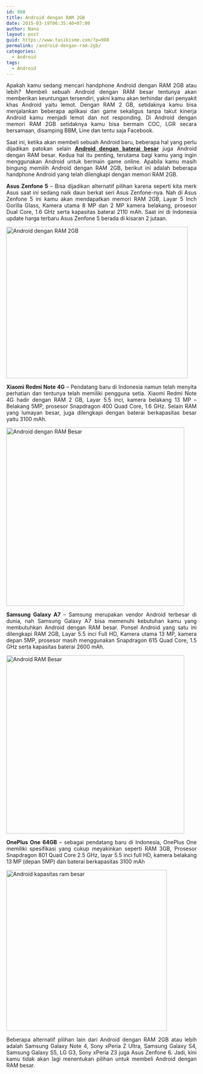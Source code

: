 ```yaml
---
id: 988
title: Android dengan RAM 2GB
date: 2015-03-19T06:35:40+07:00
author: Nana
layout: post
guid: https://www.tasikisme.com/?p=988
permalink: /android-dengan-ram-2gb/
categories:
  - Android
tags:
  - Android
---
```

<p style="text-align: justify;">
  Apakah kamu sedang mencari handphone Android dengan RAM 2GB atau lebih? Membeli sebuah Android dengan RAM besar tentunya akan memberikan keuntungan tersendiri, yakni kamu akan terhindar dari penyakit khas Android yaitu lemot. Dengan RAM 2 GB, setidaknya kamu bisa menjalankan beberapa aplikasi dan game sekaligus tanpa takut kinerja Android kamu menjadi lemot dan not responding. Di Android dengan memori RAM 2GB setidaknya kamu bisa bermain COC, LGR secara bersamaan, disamping BBM, Line dan tentu saja Facebook.
</p>

<!--more-->

<p style="text-align: justify;">
  Saat ini, ketika akan membeli sebuah Android baru, beberapa hal yang perlu dijadikan patokan selain <a href="https://sitisyarah.info/android-dengan-baterai-besar-dan-tahan-lama/"><strong>Android dengan baterai besar</strong></a> juga Android dengan RAM besar. Kedua hal itu penting, terutama bagi kamu yang ingin menggunakan Android untuk bermain game online. Apabila kamu masih bingung memilih Android dengan RAM 2GB, berikut ini adalah beberapa handphone Android yang telah dilengkapi dengan memori RAM 2GB.
</p>

<p style="text-align: justify;">
  <strong>Asus Zenfone 5</strong> – Bisa dijadikan alternatif pilihan karena seperti kita merk Asus saat ini sedang naik daun berkat seri Asus Zenfone-nya. Nah di Asus Zenfone 5 ini kamu akan mendapatkan memori RAM 2GB, Layar 5 Inch Gorilla Glass, Kamera utama 8 MP dan 2 MP kamera belakang, prosesor Dual Core, 1.6 GHz serta kapasitas baterai 2110 mAh. Saat ini di Indonesia update harga terbaru Asus Zenfone 5 berada di kisaran 2 jutaan.
</p>

<p style="text-align: justify;">
  <img loading="lazy" class="aligncenter" src="https://2.bp.blogspot.com/-4Hz0k4RUZB0/VQkYbwf1cmI/AAAAAAAAEzg/KvBvNU2qV78/s1600/android-dengan-ram-2gb-asus-zenfone5.jpg" alt="Android dengan RAM 2GB" width="480" height="400" />
</p>

<p style="text-align: justify;">
  <strong>Xiaomi Redmi Note 4G</strong> – Pendatang baru di Indonesia namun telah menyita perhatian dan tentunya telah memiliki pengguna setia. Xiaomi Redmi Note 4G hadir dengan RAM 2 GB, Layar 5.5 inci, kamera belakang 13 MP – Belakang 5MP, prosesor Snapdragon 400 Quad Core, 1.6 GHz. Selain RAM yang lumayan besar, juga dilengkapi dengan baterai berkapasitas besar yaitu 3100 mAh.
</p>

<p style="text-align: justify;">
  <img loading="lazy" class="aligncenter" src="https://2.bp.blogspot.com/-txNIBEksM68/VQkYeW_M7hI/AAAAAAAAEzw/NbMXz3Qzh7Y/s1600/android-dengan-ram-2gb-xiami-redmi-note.jpg" alt="Android dengan RAM Besar" width="471" height="471" />
</p>

<p style="text-align: justify;">
  <strong>Samsung Galaxy A7 </strong> &#8211; Samsung merupakan vendor Android terbesar di dunia, nah Samsung Galaxy A7 bisa memenuhi kebutuhan kamu yang membutuhkan Android dengan RAM besar. Ponsel Android yang satu ini dilengkapi RAM 2GB, Layar 5.5 inci Full HD, Kamera utama 13 MP, kamera depan 5MP, prosesor masih menggunakan Snapdragon 615 Quad Core, 1.5 GHz serta kapasitas baterai 2600 mAh.
</p>

<p style="text-align: justify;">
  <img loading="lazy" class="aligncenter" src="https://1.bp.blogspot.com/-y0Ja4Jx6GyU/VQkYcL1WJbI/AAAAAAAAEzk/l6kWeGm8X2E/s1600/android-dengan-ram-2gb-samsung-galaxy-a7.jpg" alt="Android RAM Besar" width="471" height="471" />
</p>

<p style="text-align: justify;">
  <strong>OnePlus One 64GB</strong> – sebagai pendatang baru di Indonesia, OnePlus One memiliki spesifikasi yang cukup meyakinkan seperti RAM 3GB, Prosesor Snapdragon 801 Quad Core 2.5 GHz, layar 5.5 inci full HD, kamera belakang 13 MP (depan 5MP) dan baterai berkapasitas 3100 mAh
</p>

<p style="text-align: justify;">
  <img loading="lazy" class="aligncenter" src="https://3.bp.blogspot.com/-K2KclPT59To/VQkYZdNHDFI/AAAAAAAAEzY/Bv2-6Hlsqno/s1600/android-dengan-ram-2gb-one-plus-one.jpg" alt="Android kapasitas ram besar" width="425" height="425" />
</p>

<p style="text-align: justify;">
  Beberapa alternatif pilihan lain dari Android dengan RAM 2GB atau lebih adalah Samsung Galaxy Note 4, Sony xPeria Z Ultra, Samsung Galaxy S4, Samsung Galaxy S5, LG G3, Sony xPeria Z3 juga Asus Zenfone 6. Jadi, kini kamu tidak akan lagi menentukan pilihan untuk membeli Android dengan RAM besar.
</p>